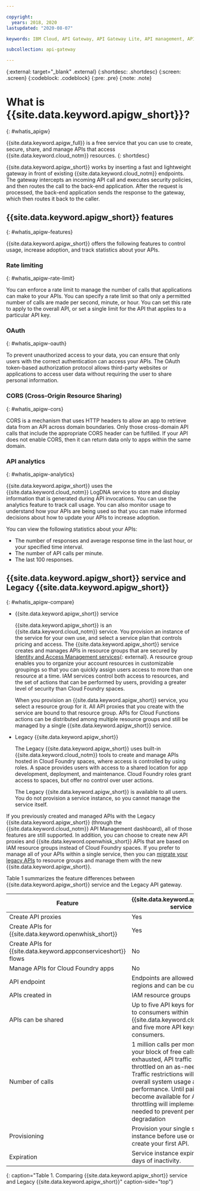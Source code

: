 ```yaml
---

copyright:
  years: 2018, 2020
lastupdated: "2020-08-07"

keywords: IBM Cloud, API Gateway, API Gateway Lite, API management, API, manage, share, gateway, develop, create, proxy, Cloud Foundry, App Connect, Cloud Functions, resource group, space, organization, IAM, whatis

subcollection: api-gateway

---
```



{:external: target="_blank" .external} 
{:shortdesc: .shortdesc}
{:screen: .screen}
{:codeblock: .codeblock}
{:pre: .pre}
{:note: .note}

# What is {{site.data.keyword.apigw_short}}?
{: #whatis_apigw}

{{site.data.keyword.apigw_full}} is a free service that you can use to create, secure, share, and manage APIs that access {{site.data.keyword.cloud_notm}} resources.
{: shortdesc}

{{site.data.keyword.apigw_short}} works by inserting a fast and lightweight gateway in front of existing {{site.data.keyword.cloud_notm}} endpoints. The gateway intercepts an incoming API call and executes security policies, and then routes the call to the back-end application. After the request is processed, the back-end application sends the response to the gateway, which then routes it back to the caller.


## {{site.data.keyword.apigw_short}} features
{: #whatis_apigw-features}

{{site.data.keyword.apigw_short}} offers the following features to control usage, increase adoption, and track statistics about your APIs.

### Rate limiting 
{: #whatis_apigw-rate-limit}

You can enforce a rate limit to manage the number of calls that applications can make to your APIs. You can specify a rate limit so that only a permitted number of calls are made per second, minute, or hour. You can set this rate to apply to the overall API, or set a single limit for the API that applies to a particular API key.

### OAuth
{: #whatis_apigw-oauth}

To prevent unauthorized access to your data, you can ensure that only users with the correct authentication can access your APIs. The OAuth token-based authorization protocol allows third-party websites or applications to access user data without requiring the user to share personal information.

### CORS (Cross-Origin Resource Sharing)
{: #whatis_apigw-cors}

CORS is a mechanism that uses HTTP headers to allow an app to retrieve data from an API across domain boundaries. Only those cross-domain API calls that include the appropriate CORS header can be fulfilled. If your API does not enable CORS, then it can return data only to apps within the same domain.

### API analytics
{: #whatis_apigw-analytics}

{{site.data.keyword.apigw_short}} uses the {{site.data.keyword.cloud_notm}} LogDNA service to store and display information that is generated during API invocations. You can use the analytics feature to track call usage. You can also monitor usage to understand how your APIs are being used so that you can make informed decisions about how to update your APIs to increase adoption. 

You can view the following statistics about your APIs:
* The number of responses and average response time in the last hour, or your specified time interval.
* The number of API calls per minute.
* The last 100 responses.

## {{site.data.keyword.apigw_short}} service and Legacy {{site.data.keyword.apigw_short}}
{: #whatis_apigw-compare}

- {{site.data.keyword.apigw_short}} service

  {{site.data.keyword.apigw_short}} is an {{site.data.keyword.cloud_notm}} service. You provision an instance of the service for your own use, and select a service plan that controls pricing and access. The {{site.data.keyword.apigw_short}} service creates and manages APIs in resource groups that are secured by [Identity and Access Management services](/docs/iam?topic=iam-iamoverview){: external}. A resource group enables you to organize your account resources in customizable groupings so that you can quickly assign users access to more than one resource at a time. IAM services control both access to resources, and the set of actions that can be performed by users, providing a greater level of security than Cloud Foundry spaces.

  When you provision an {{site.data.keyword.apigw_short}} service, you select a resource group for it. All API proxies that you create with the service are bound to that resource group. APIs for Cloud Functions actions can be distributed among multiple resource groups and still be managed by a single {{site.data.keyword.apigw_short}} service.

- Legacy {{site.data.keyword.apigw_short}}

  The Legacy {{site.data.keyword.apigw_short}} uses built-in {{site.data.keyword.cloud_notm}} tools to create and manage APIs hosted in Cloud Foundry spaces, where access is controlled by using roles. A space provides users with access to a shared location for app development, deployment, and maintenance. Cloud Foundry roles grant access to spaces, but offer no control over user actions. 
  
  The Legacy {{site.data.keyword.apigw_short}} is available to all users. You do not provision a service instance, so you cannot manage the service itself. 

If you previously created and managed APIs with the Legacy {{site.data.keyword.apigw_short}} (through the {{site.data.keyword.cloud_notm}} API Management dashboard), all of those features are still supported. In addition, you can choose to create new API proxies and {{site.data.keyword.openwhisk_short}} APIs that are based on IAM resource groups instead of Cloud Foundry spaces. If you prefer to manage all of your APIs within a single service, then you can [migrate your legacy APIs](/docs/api-gateway?topic=api-gateway-migrate_api) to resource groups and manage them with the new {{site.data.keyword.apigw_short}}.

Table 1 summarizes the feature differences between {{site.data.keyword.apigw_short}} service and the Legacy API gateway.

| Feature | {{site.data.keyword.apigw_short}} service | Legacy {{site.data.keyword.apigw_short}} |
| ------- | ------------------- | -------------------------- |
| Create API proxies | Yes | Yes |
| Create APIs for {{site.data.keyword.openwhisk_short}} | Yes | Yes |
| Create APIs for {{site.data.keyword.appconserviceshort}} flows | No | Yes |
| Manage APIs for Cloud Foundry apps | No  | Yes |
| API endpoint | Endpoints are allowed in multiple regions and can be customized. | A single endpoint is allowed, and can be customized. |
| APIs created in | IAM resource groups | Cloud Foundry spaces |
| APIs can be shared | Up to five API keys for distribution to consumers within {{site.data.keyword.cloud_notm}}, and five more API keys for external consumers.  | Up to five API keys for distribution to consumers within {{site.data.keyword.cloud_notm}}, and five more API keys for external consumers. |
| Number of calls | 1 million calls per month. After your block of free calls is exhausted, API traffic might be throttled on an as-needed basis. Traffic restrictions will be based on overall system usage and performance. Until paid plans become available for API Gateway, throttling will implemented only as needed to prevent performance degradation| Unlimited. |
| Provisioning | Provision your single service instance before use or when you create your first API. |Always available. You do not need to provision your own service. |
| Expiration | Service instance expires after 30 days of inactivity. | No expiration |
{: caption="Table 1. Comparing {{site.data.keyword.apigw_short}} service and Legacy {{site.data.keyword.apigw_short}}" caption-side="top"}
